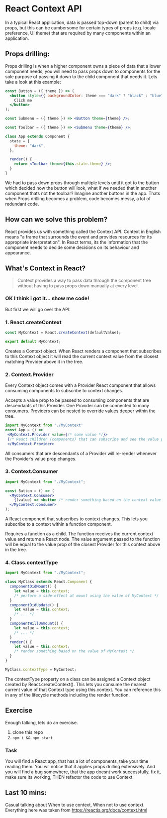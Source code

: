 # React Context API


In a typical React application, data is passed top-down (parent to child) via props, but this can be cumbersome for certain types of props (e.g. locale preference, UI theme) that are required by many components within an application.

## Props drilling:
Props drilling is when a higher component owns a piece of data that a lower component needs, you will need to pass props down to components for the sole purpose of passing it down to the child component that needs it.
Lets take a look at this example:

```jsx
const Button = ({ theme }) => (
  <button style={{ backgroundColor: theme === "dark" ? "black" : "blue" }}>
    Click me
  </button>
);

const Submenu = ({ theme }) => <Button theme={theme} />;

const Toolbar = ({ theme }) => <Submenu theme={theme} />;

class App extends Component {
  state = {
    theme: "dark",
  };

  render() {
    return <Toolbar theme={this.state.theme} />;
  }
}

```
We had to pass down props through multiple levels until it got to the button which decided how the button will look, what if we needed that in another component thats not the toolbar?
Imagine another buttons in the app.
Thats when Props drilling becomes a problem, code becomes messy, a lot of redundant code.

## How can we solve this problem?
React provides us with something called the Context API.
Context in English means "a frame that surrounds the event and provides resources for its appropriate interpretation".
In React terms, its the information that the component needs to decide some decisions on its behaviour and appearance. 

## What's Context in React?
> Context provides a way to pass data through the component tree without having to pass props down manually at every level.

### OK I think i got it... show me code!

But first we will go over the API:

### 1. React.createContext
```jsx
const MyContext = React.createContext(defaultValue);

export default MyContext;
```

Creates a Context object. When React renders a component that subscribes to this Context object it will read the current context value from the closest matching Provider above it in the tree.


### 2. Context.Provider
Every Context object comes with a Provider React component that allows consuming components to subscribe to context changes.

Accepts a value prop to be passed to consuming components that are descendants of this Provider. One Provider can be connected to many consumers. Providers can be nested to override values deeper within the tree.

```jsx
import MyContext from './MyContext'
const App = () => 
 <MyContext.Provider value={/* some value */}>
 {/* React children (components) that can subscribe and see the value passed above */}
 </MyContext.Provider>
```

All consumers that are descendants of a Provider will re-render whenever the Provider’s value prop changes.

### 3. Context.Consumer

```jsx
import MyContext from "./MyContext";

const Button = () => (
  <MyContext.Consumer>
    {(value) => <button /* render something based on the context value */ />}
  </MyContext.Consumer>
);
```
A React component that subscribes to context changes. This lets you subscribe to a context within a function component.

Requires a function as a child. The function receives the current context value and returns a React node. The value argument passed to the function will be equal to the value prop of the closest Provider for this context above in the tree.

### 4. Class.contextType
```jsx
import MyContext from "./MyContext";

class MyClass extends React.Component {
  componentDidMount() {
    let value = this.context;
    /* perform a side-effect at mount using the value of MyContext */
  }
  componentDidUpdate() {
    let value = this.context;
    /* ... */
  }
  componentWillUnmount() {
    let value = this.context;
    /* ... */
  }
  render() {
    let value = this.context;
    /* render something based on the value of MyContext */
  }
}

MyClass.contextType = MyContext;
```
The contextType property on a class can be assigned a Context object created by React.createContext(). This lets you consume the nearest current value of that Context type using this.context. You can reference this in any of the lifecycle methods including the render function.

## Exercise

Enough talking, lets do an exercise.

1. clone this repo
2. `npm i && npm start`

### Task
You will find a React app, that has a lot of components, take your time reading them.
You wil notice that it applies props drilling extensively.
And you will find a bug somewhere, that the app doesnt work successfully, fix it, make sure its working, THEN refactor the code to use Context.

## Last 10 mins:
Casual talking about When to use context, When not to use context.
<br />
Everything here was taken from https://reactjs.org/docs/context.html
